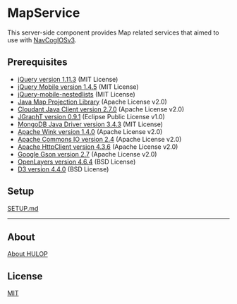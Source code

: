 <!--
The MIT License (MIT)

Copyright (c) 2014, 2017 IBM Corporation
Permission is hereby granted, free of charge, to any person obtaining a copy
of this software and associated documentation files (the "Software"), to deal
in the Software without restriction, including without limitation the rights
to use, copy, modify, merge, publish, distribute, sublicense, and/or sell
copies of the Software, and to permit persons to whom the Software is
furnished to do so, subject to the following conditions:

The above copyright notice and this permission notice shall be included in all
copies or substantial portions of the Software.

THE SOFTWARE IS PROVIDED "AS IS", WITHOUT WARRANTY OF ANY KIND, EXPRESS OR
IMPLIED, INCLUDING BUT NOT LIMITED TO THE WARRANTIES OF MERCHANTABILITY,
FITNESS FOR A PARTICULAR PURPOSE AND NONINFRINGEMENT. IN NO EVENT SHALL THE
AUTHORS OR COPYRIGHT HOLDERS BE LIABLE FOR ANY CLAIM, DAMAGES OR OTHER
LIABILITY, WHETHER IN AN ACTION OF CONTRACT, TORT OR OTHERWISE, ARISING FROM,
OUT OF OR IN CONNECTION WITH THE SOFTWARE OR THE USE OR OTHER DEALINGS IN THE
SOFTWARE.
-->

# MapService
This server-side component provides Map related services that aimed to use with [NavCogIOSv3](https://github.com/hulop/NavCogIOSv3).

## Prerequisites
- [jQuery version 1.11.3](https://jquery.com/) (MIT License)
- [jQuery Mobile version 1.4.5](https://jquerymobile.com/) (MIT License)
- [jQuery-mobile-nestedlists](https://github.com/arschmitz/jquery-mobile-nestedlists) (MIT License)
- [Java Map Projection Library](https://github.com/OSUCartography/JMapProjLib) (Apache License v2.0)
- [Cloudant Java Client version 2.7.0](https://github.com/cloudant/java-cloudant) (Apache License v2.0)
- [JGraphT version 0.9.1](http://jgrapht.org/) (Eclipse Public License v1.0)
- [MongoDB Java Driver version 3.4.3](https://mongodb.github.io/mongo-java-driver/) (MIT License)
- [Apache Wink version 1.4.0](https://wink.apache.org/) (Apache License v2.0)
- [Apache Commons IO version 2.4](http://commons.apache.org/proper/commons-io/) (Apache License v2.0)
- [Apache HttpClient version 4.3.6](http://hc.apache.org/httpcomponents-client-ga/) (Apache License v2.0)
- [Google Gson version 2.7](https://github.com/google/gson) (Apache License v2.0)
- [OpenLayers version 4.6.4](https://openlayers.org/) (BSD License)
- [D3 version 4.4.0](https://d3js.org/) (BSD License)

## Setup
[SETUP.md](SETUP.md)

----
## About
[About HULOP](https://github.com/hulop/00Readme)

## License
[MIT](http://opensource.org/licenses/MIT)
